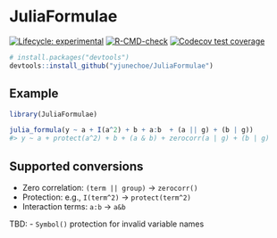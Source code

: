 
<!-- README.md is generated from README.Rmd. Please edit that file -->

# JuliaFormulae

<!-- badges: start -->

[![Lifecycle:
experimental](https://img.shields.io/badge/lifecycle-experimental-orange.svg)](https://lifecycle.r-lib.org/articles/stages.html#experimental)
[![R-CMD-check](https://github.com/yjunechoe/JuliaFormulae/actions/workflows/R-CMD-check.yaml/badge.svg)](https://github.com/yjunechoe/JuliaFormulae/actions/workflows/R-CMD-check.yaml)
[![Codecov test
coverage](https://codecov.io/gh/yjunechoe/JuliaFormulae/branch/main/graph/badge.svg)](https://app.codecov.io/gh/yjunechoe/JuliaFormulae?branch=main)
<!-- badges: end -->

``` r
# install.packages("devtools")
devtools::install_github("yjunechoe/JuliaFormulae")
```

## Example

``` r
library(JuliaFormulae)
```

``` r
julia_formula(y ~ a + I(a^2) + b + a:b  + (a || g) + (b | g))
#> y ~ a + protect(a^2) + b + (a & b) + zerocorr(a | g) + (b | g)
```

## Supported conversions

- Zero correlation: `(term || group)` -\> `zerocorr()`
- Protection: e.g., `I(term^2)` -\> `protect(term^2)`
- Interaction terms: `a:b` -\> `a&b`

TBD: - `Symbol()` protection for invalid variable names
